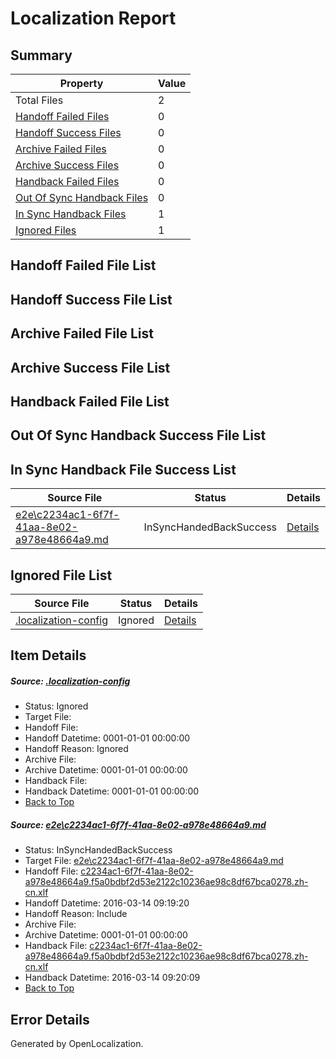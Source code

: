 # <a name='report-top'></a> Localization Report

## Summary
 Property | Value 
 -------- | ----- 
 Total Files | 2
[ Handoff Failed Files ](#handoff-failed-list)| 0
[ Handoff Success Files ](#handoff-success-list)| 0
[ Archive Failed Files ](#archive-failed-list)| 0
[ Archive Success Files ](#archive-success-list)| 0
[ Handback Failed Files ](#handback-failed-list)| 0
[ Out Of Sync Handback Files ](#outofsync-handback-success-list)| 0
[ In Sync Handback Files ](#insync-handback-success-list)| 1
[ Ignored Files ](#ignored-list)| 1

## <a name='handoff-failed-list'></a> Handoff Failed File List

## <a name='handoff-success-list'></a> Handoff Success File List

## <a name='archive-failed-list'></a> Archive Failed File List

## <a name='archive-success-list'></a> Archive Success File List

## <a name='handback-failed-list'></a> Handback Failed File List

## <a name='outofsync-handback-success-list'></a> Out Of Sync Handback Success File List

## <a name='insync-handback-success-list'></a> In Sync Handback File Success List
 Source File | Status | Details 
 ----------- | ------ | ------- 
 [e2e\c2234ac1-6f7f-41aa-8e02-a978e48664a9.md](https://github.com/OpenLocalizationTest/oltest/blob/77a4b230a3f71c678990874b91be0b8a3759a22c/e2e/c2234ac1-6f7f-41aa-8e02-a978e48664a9.md) | InSyncHandedBackSuccess | [Details](#9659e0e8fb353874a89bdcb724cf1393cc32e2301)

## <a name='ignored-list'></a> Ignored File List
 Source File | Status | Details 
 ----------- | ------ | ------- 
 [.localization-config](https://github.com/OpenLocalizationTest/oltest/blob/77a4b230a3f71c678990874b91be0b8a3759a22c/.localization-config) | Ignored | [Details](#66aca4b1c2f43b14ec41e0e427345df94af1d5e10)

## Item Details
##### <a name='66aca4b1c2f43b14ec41e0e427345df94af1d5e10'></a> Source: [.localization-config](https://github.com/OpenLocalizationTest/oltest/blob/77a4b230a3f71c678990874b91be0b8a3759a22c/.localization-config)
* Status: Ignored
* Target File: 
* Handoff File: 
* Handoff Datetime: 0001-01-01 00:00:00
* Handoff Reason: Ignored
* Archive File: 
* Archive Datetime: 0001-01-01 00:00:00
* Handback File: 
* Handback Datetime: 0001-01-01 00:00:00
* [Back to Top](#report-top)

##### <a name='9659e0e8fb353874a89bdcb724cf1393cc32e2301'></a> Source: [e2e\c2234ac1-6f7f-41aa-8e02-a978e48664a9.md](https://github.com/OpenLocalizationTest/oltest/blob/77a4b230a3f71c678990874b91be0b8a3759a22c/e2e/c2234ac1-6f7f-41aa-8e02-a978e48664a9.md)
* Status: InSyncHandedBackSuccess
* Target File: [e2e\c2234ac1-6f7f-41aa-8e02-a978e48664a9.md](https://github.com/OpenLocalizationTestOrg/oltest.zh-cn/blob/0e49a4633935909f0144582401ac653099b0fa06/e2e/c2234ac1-6f7f-41aa-8e02-a978e48664a9.md)
* Handoff File: [c2234ac1-6f7f-41aa-8e02-a978e48664a9.f5a0bdbf2d53e2122c10236ae98c8df67bca0278.zh-cn.xlf](https://github.com/OpenLocalizationTestOrg/olhandoff/blob/e3e1357e3fd5e5fd66c14d307e5b6c80e3017c97/ol-handoff/OpenLocalizationTestOrg/oltest.zh-cn/yuwzho/ht/c2234ac1-6f7f-41aa-8e02-a978e48664a9.f5a0bdbf2d53e2122c10236ae98c8df67bca0278.zh-cn.xlf)
* Handoff Datetime: 2016-03-14 09:19:20
* Handoff Reason: Include
* Archive File: 
* Archive Datetime: 0001-01-01 00:00:00
* Handback File: [c2234ac1-6f7f-41aa-8e02-a978e48664a9.f5a0bdbf2d53e2122c10236ae98c8df67bca0278.zh-cn.xlf](https://github.com/OpenLocalizationTestOrg/olhandback/blob/4fa64da1e8e03836a96d267b72f1af7e18fee6f6/ol-handback/OpenLocalizationTestOrg/oltest.zh-cn/yuwzho/ht/c2234ac1-6f7f-41aa-8e02-a978e48664a9.f5a0bdbf2d53e2122c10236ae98c8df67bca0278.zh-cn.xlf)
* Handback Datetime: 2016-03-14 09:20:09
* [Back to Top](#report-top)


## Error Details

Generated by OpenLocalization.
